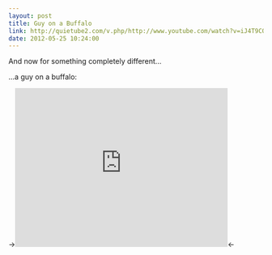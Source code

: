 ```yaml
---
layout: post
title: Guy on a Buffalo
link: http://quietube2.com/v.php/http://www.youtube.com/watch?v=iJ4T9CQA0UM
date: 2012-05-25 10:24:00
---
```


And now for something completely different...

...a guy on a buffalo:
<!--more-->
-><iframe width="420" height="315" src="https://www.youtube-nocookie.com/embed/iJ4T9CQA0UM" frameborder="0" allowfullscreen></iframe><-
